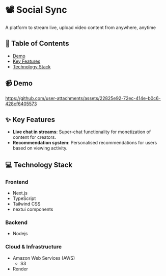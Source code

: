 # 📽️ Social Sync

A platform to stream live, upload video content from anywhere, anytime

## 📑 Table of Contents
- [Demo](#demo)
- [Key Features](#key-features)
- [Technology Stack](#technology-stack)

## 📹 Demo
https://github.com/user-attachments/assets/22825e92-72ec-414e-b0c6-428cf6405573

## ✨ Key Features
- **Live chat in streams**: Super-chat functionality for monetization of content for creators.
- **Recommendation system**: Personalised recommendations for users based on viewing activity.

## 💻 Technology Stack
### Frontend
- Next.js
- TypeScript
- Tailwind CSS
- nextui components

### Backend
- Nodejs

### Cloud & Infrastructure
- Amazon Web Services (AWS)
  - S3
- Render
